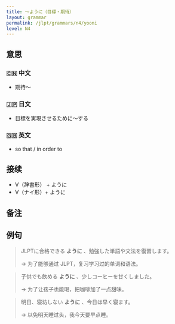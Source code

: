 ```yaml
---
title: 〜ように（目標・期待）
layout: grammar
permalink: /jlpt/grammars/n4/yooni
level: N4
---
```


## 意思

### 🇨🇳 中文

- 期待〜

### 🇯🇵 日文

- 目標を実現させるために〜する

### 🇬🇧 英文

- so that / in order to

## 接续

- V（辞書形） + ように
- V（ナイ形）+ ように

## 备注


## 例句

> JLPTに合格できる **ように** 、勉強した単語や文法を復習します。
>
> → 为了能够通过 JLPT，复习学习过的单词和语法。

> 子供でも飲める **ように** 、少しコーヒーを甘くしました。
>
> → 为了让孩子也能喝，把咖啡加了一点甜味。

> 明日、寝坊しない **ように** 、今日は早く寝ます。
>
> → 以免明天睡过头，我今天要早点睡。

